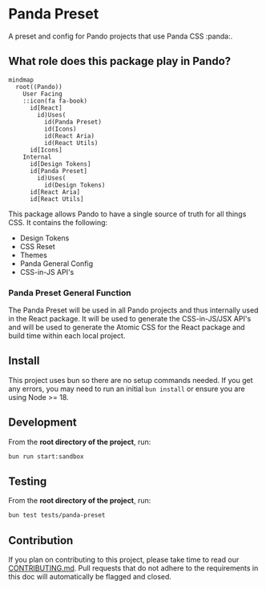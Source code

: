 # Panda Preset

A preset and config for Pando projects that use Panda CSS :panda:.

## What role does this package play in Pando?

```mermaid
mindmap
  root((Pando))
    User Facing
    ::icon(fa fa-book)
      id[React]
        id)Uses(
          id(Panda Preset)
          id(Icons)
          id(React Aria)
          id(React Utils)
      id[Icons]
    Internal
      id[Design Tokens]
      id[Panda Preset]
        id)Uses(
          id(Design Tokens)
      id[React Aria]
      id[React Utils]
```

This package allows Pando to have a single source of truth for all things CSS. It contains the following:

- Design Tokens
- CSS Reset
- Themes
- Panda General Config
- CSS-in-JS API's

### Panda Preset General Function

The Panda Preset will be used in all Pando projects and thus internally used in the React package. It will be used to generate the CSS-in-JS/JSX API's and will be used to generate the Atomic CSS for the React package and build time within each local project.

## Install

This project uses bun so there are no setup commands needed. If you get any errors, you may need to run an initial `bun install` or ensure you are using Node >= 18.

## Development

From the **root directory of the project**, run:

```bash
bun run start:sandbox
```

## Testing

From the **root directory of the project**, run:

```bash
bun test tests/panda-preset
```

## Contribution

If you plan on contributing to this project, please take time to read our [CONTRIBUTING.md](https://github.com/pluralsight/pando/blob/main/CONTRIBUTING.md). Pull requests that do not adhere to the requirements in this doc will automatically be flagged and closed.

